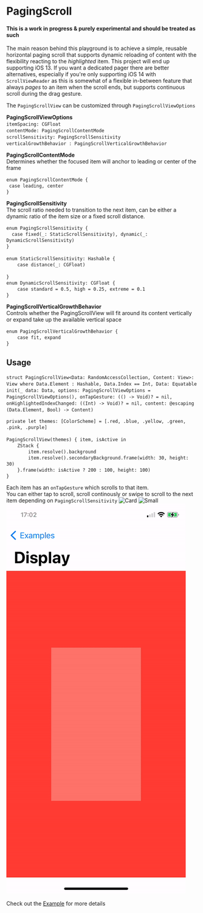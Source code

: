 # PagingScroll

#### This is a work in progress & purely experimental and should be treated as such

The main reason behind this playground is to achieve a simple, reusable horizontal paging scroll that supports dynamic reloading of content with the flexibility reacting to the *highlighted* item. This project will end up supporting iOS 13.
If you want a dedicated pager there are better alternatives, especially if you're only supporting iOS 14 with `ScrollViewReader` as this is somewhat of a flexible in-between feature that always *pages* to an item when the scroll ends, but supports continuous scroll during the drag gesture.

The `PagingScrollView` can be customized through `PagingScrollViewOptions`

**PagingScrollViewOptions**  
 `itemSpacing: CGFloat`  
 `contentMode: PagingScrollContentMode`  
 `scrollSensitivity: PagingScrollSensitivity`  
 `verticalGrowthBehavior : PagingScrollVerticalGrowthBehavior`

**PagingScrollContentMode**  
Determines whether the focused item will anchor to leading or center of the frame  
```
enum PagingScrollContentMode {  
 case leading, center  
} 
```

**PagingScrollSensitivity**  
The scroll ratio needed to transition to the next item, can be either a dynamic ratio of the item size or a fixed scroll distance.  
``` 
enum PagingScrollSensitivity {
  case fixed(_: StaticScrollSensitivity), dynamic(_: DynamicScrollSensitivity)
}

enum StaticScrollSensitivity: Hashable {
    case distance(_: CGFloat)
    
}
enum DynamicScrollSensitivity: CGFloat {
    case standard = 0.5, high = 0.25, extreme = 0.1
}
```

**PagingScrollVerticalGrowthBehavior**  
Controls whether the PagingScrollView will fit around its content vertically or expand take up the available vertical space
```
enum PagingScrollVerticalGrowthBehavior {
    case fit, expand
}
```

## Usage
`struct PagingScrollView<Data: RandomAccessCollection, Content: View>: View where Data.Element : Hashable, Data.Index == Int, Data: Equatable`  
`init(_ data: Data, options: PagingScrollViewOptions = PagingScrollViewOptions(), onTapGesture: (() -> Void)? = nil, onHighlightedIndexChanged: ((Int) -> Void)? = nil, content: @escaping (Data.Element, Bool) -> Content)` 
```
private let themes: [ColorScheme] = [.red, .blue, .yellow, .green, .pink, .purple]

PagingScrollView(themes) { item, isActive in
    ZStack {
        item.resolve().background
        item.resolve().secondaryBackground.frame(width: 30, height: 30)
    }.frame(width: isActive ? 200 : 100, height: 100)
}
```

Each item has an `onTapGesture` which scrolls to that item.  
You can either tap to scroll, scroll continously or swipe to scroll to the next item depending on `PagingScrollSensitivity`
![Card](https://github.com/egenvall/PagingScroll/blob/main/PagingScroll/card-small.gif)
![Small](https://github.com/egenvall/PagingScroll/blob/main/PagingScroll/small.gif)
![Fullscreen](https://github.com/egenvall/PagingScroll/blob/main/PagingScroll/fullscreen.gif)


Check out the [Example](https://github.com/egenvall/PagingScroll/tree/main/PagingScroll/example) for more details
